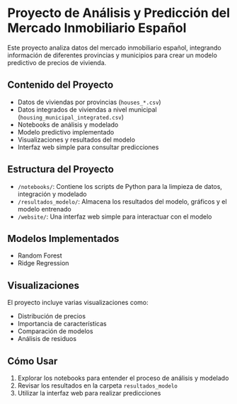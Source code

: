 # Proyecto de Análisis y Predicción del Mercado Inmobiliario Español

Este proyecto analiza datos del mercado inmobiliario español, integrando información de diferentes provincias y municipios para crear un modelo predictivo de precios de vivienda.

## Contenido del Proyecto

- Datos de viviendas por provincias (`houses_*.csv`)
- Datos integrados de viviendas a nivel municipal (`housing_municipal_integrated.csv`)
- Notebooks de análisis y modelado
- Modelo predictivo implementado
- Visualizaciones y resultados del modelo
- Interfaz web simple para consultar predicciones

## Estructura del Proyecto

- `/notebooks/`: Contiene los scripts de Python para la limpieza de datos, integración y modelado
- `/resultados_modelo/`: Almacena los resultados del modelo, gráficos y el modelo entrenado
- `/website/`: Una interfaz web simple para interactuar con el modelo

## Modelos Implementados

- Random Forest
- Ridge Regression

## Visualizaciones

El proyecto incluye varias visualizaciones como:
- Distribución de precios
- Importancia de características
- Comparación de modelos
- Análisis de residuos

## Cómo Usar

1. Explorar los notebooks para entender el proceso de análisis y modelado
2. Revisar los resultados en la carpeta `resultados_modelo`
3. Utilizar la interfaz web para realizar predicciones
